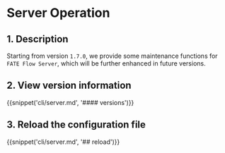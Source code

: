 # Server Operation

## 1. Description

Starting from version `1.7.0`, we provide some maintenance functions for `FATE Flow Server`, which will be further enhanced in future versions.

## 2. View version information

{{snippet('cli/server.md', '#### versions')}}

## 3. Reload the configuration file

{{snippet('cli/server.md', '## reload')}}